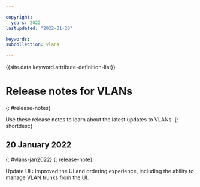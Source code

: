 ```yaml
---

copyright:
  years: 2022
lastupdated: "2022-01-20"

keywords:
subcollection: vlans

---
```


{{site.data.keyword.attribute-definition-list}}

# Release notes for VLANs
{: #release-notes}

Use these release notes to learn about the latest updates to VLANs.
{: shortdesc}

## 20 January 2022
{: #vlans-jan2022}
{: release-note}

Update UI
:   Improved the UI and ordering experience, including the ability to manage VLAN trunks from the UI. 
